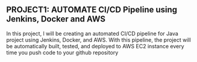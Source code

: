 ## PROJECT1: AUTOMATE CI/CD Pipeline using Jenkins, Docker and AWS

In this project, l will be creating an automated CI/CD pipeline for Java project using Jenkins, Docker, and AWS. With this pipeline, the project will be automatically built, tested, and deployed to AWS EC2 instance every time you push code to your github repository
